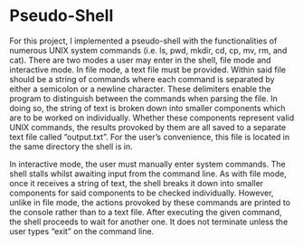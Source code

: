 # Pseudo-Shell
For this project, I implemented a pseudo-shell with the functionalities of numerous UNIX system commands (i.e. ls, pwd, mkdir, cd, cp, mv, rm, and cat). There are two modes a user may enter in the shell, file mode and interactive mode. In file mode, a text file must be provided. Within said file should be a string of commands where each command is separated by either a semicolon or a newline character. These delimiters enable the program to distinguish between the commands when parsing the file. In doing so, the string of text is broken down into smaller components which are to be worked on individually. Whether these components represent valid UNIX commands, the results provoked by them are all saved to a separate text file called “output.txt”. For the user’s convenience, this file is located in the same directory the shell is in. 

In interactive mode, the user must manually enter system commands. The shell stalls whilst awaiting input from the command line. As with file mode, once it receives a string of text, the shell breaks it down into smaller components for said components to be checked individually. However, unlike in file mode, the actions provoked by these commands are printed to the console rather than to a text file. After executing the given command, the shell proceeds to wait for another one. It does not terminate unless the user types “exit” on the command line. 
